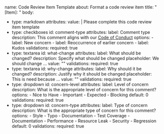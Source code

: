 name: Code Review Item Template
about: Format a code review item
title: "[Item]: "
body:
  - type: markdown
    attributes:
      value: |
        Please complete this code review item template
  - type: checkboxes
      id: comment-type
      attributes:
        label: Comment type
        description: This comment aligns with our [Code of Conduct](https://example.com)
        options:
          - label: New concern
          - label: Reoccurrence of earlier concern
          - label: Kudos
      validations:
        required: true        
  - type: textarea
    id: what-change
    attributes:
      label: What should be changed?
      description: Specify what should be changed
      placeholder: We should change ...
      value: ""
    validations:
      required: true
  - type: textarea
    id: why-change
    attributes:
      label: Why should it be changed?
      description: Justify why it should be changed
      placeholder: This is need because ...
      value: ""
    validations:
      required: true
  - type: dropdown
    id: concern-level
    attributes:
      label: Level of concern
      description: What is the appropriate level of concern for this comment?
      options:
        - Nice to Have
        - Important
        - Expected
        - Blocking
      default: 0
    validations:
      required: true
  - type: dropdown
    id: concern-type
    attributes:
      label: Type of concern
      description: What is the appropriate type of concern for this comment?
      options:
        - Style
        - Typo
        - Documentation
        - Test Coverage
        - Documentation
        - Performance
        - Resource Leak
        - Security
        - Regression
      default: 0
    validations:
      required: true

